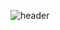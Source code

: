 ![header](https://capsule-render.vercel.app/api?type=waving&color=0:4e4e4e,100:292929&height=170&section=header&text=okorion&&fontColor=ffffff&fontSize=30&fontAlign=85&fontAlignY=20&animation=fadeIn)


<!--
**okorion/okorion** is a ✨ _special_ ✨ repository because its `README.md` (this file) appears on your GitHub profile.

Here are some ideas to get you started:

- 🔭 I’m currently working on ...
- 🌱 I’m currently learning ...
- 👯 I’m looking to collaborate on ...
- 🤔 I’m looking for help with ...
- 💬 Ask me about ...
- 📫 How to reach me: ...
- 😄 Pronouns: ...
- ⚡ Fun fact: ...
-->
